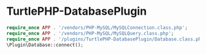 TurtlePHP-DatabasePlugin
======================

``` php
require_once APP . '/vendors/PHP-MySQL/MySQLConnection.class.php';
require_once APP . '/vendors/PHP-MySQL/MySQLQuery.class.php';
require_once APP . '/plugins/TurtlePHP-DatabasePlugin/Database.class.php';
\Plugin\Database::connect();
```
